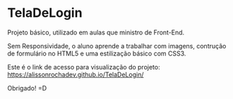 # TelaDeLogin

Projeto básico, utilizado em aulas que ministro de Front-End.

Sem Responsividade, o aluno aprende a trabalhar com imagens, contrução de formulário no HTML5 e uma estilização básico com CSS3.

Este é o link de acesso para visualização do projeto: https://alissonrochadev.github.io/TelaDeLogin/

Obrigado! =D
